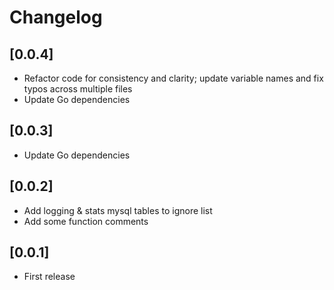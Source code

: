 # Changelog

## [0.0.4]

- Refactor code for consistency and clarity; update variable names and fix typos across multiple files
- Update Go dependencies


## [0.0.3]

- Update Go dependencies


## [0.0.2]

- Add logging & stats mysql tables to ignore list
- Add some function comments


## [0.0.1]

- First release
